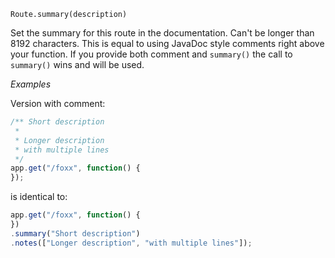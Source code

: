 


`Route.summary(description)`

Set the summary for this route in the documentation.
Can't be longer than 8192 characters.
This is equal to using JavaDoc style comments right above your function.
If you provide both comment and `summary()` the call to `summary()` wins
and will be used.

*Examples*

Version with comment:

```js
/** Short description
 * 
 * Longer description
 * with multiple lines
 */
app.get("/foxx", function() {
});
```

is identical to:

```js
app.get("/foxx", function() {
})
.summary("Short description")
.notes(["Longer description", "with multiple lines"]); 
```



